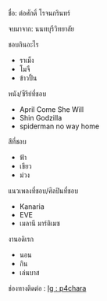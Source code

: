 ชื่อ: ต่อศักดิ์ โรจนกรินทร์ 

จบมาจาก: นนทบุรีวิทยาลัย

ชอบกินอะไร
* ราเม็ง
* โมจื
* ข้าวปั้น

หนัง/ซีรีย์ที่ชอบ
* April Come She Will
* Shin Godzilla
* spiderman no way home

สีที่ชอบ
* ฟ้า
* เขียว
* ม่วง

แนวเพลงที่ชอบ/ศิลปินที่ชอบ
* Kanaria
* EVE
* เมลานี มาร์ติเมซ

งานอดิเรก
* นอน
* กิน
* เล่นบาส

ช่องทางติดต่อ : [Ig : p4chara](https://www.instagram.com/p4chara?igsh=MXZoZDAwY2lubXR2cg==)
